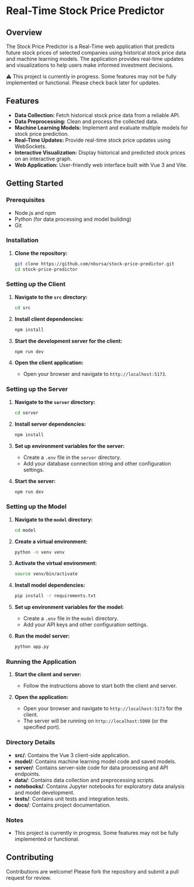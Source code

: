 # Real-Time Stock Price Predictor

## Overview

The Stock Price Predictor is a Real-Time web application that predicts future stock prices of selected companies using historical stock price data and machine learning models. The application provides real-time updates and visualizations to help users make informed investment decisions.

⚠️ This project is currently in progress. Some features may not be fully implemented or functional. Please check back later for updates.

## Features

- **Data Collection:** Fetch historical stock price data from a reliable API.
- **Data Preprocessing:** Clean and process the collected data.
- **Machine Learning Models:** Implement and evaluate multiple models for stock price prediction.
- **Real-Time Updates:** Provide real-time stock price updates using WebSockets.
- **Interactive Visualization:** Display historical and predicted stock prices on an interactive graph.
- **Web Application:** User-friendly web interface built with Vue 3 and Vite.

## Getting Started

### Prerequisites

- Node.js and npm
- Python (for data processing and model building)
- Git

### Installation

1. **Clone the repository:**
   ```sh
   git clone https://github.com/nbursa/stock-price-predictor.git
   cd stock-price-predictor
   ```

### Setting up the Client

1. **Navigate to the `src` directory:**
   ```sh
   cd src
   ```

2. **Install client dependencies:**
   ```sh
   npm install
   ```

3. **Start the development server for the client:**
   ```sh
   npm run dev
   ```

4. **Open the client application:**
   - Open your browser and navigate to `http://localhost:5173`.

### Setting up the Server

1. **Navigate to the `server` directory:**
   ```sh
   cd server
   ```

2. **Install server dependencies:**
   ```sh
   npm install
   ```

3. **Set up environment variables for the server:**
   - Create a `.env` file in the `server` directory.
   - Add your database connection string and other configuration settings.

4. **Start the server:**
   ```sh
   npm run dev
   ```

### Setting up the Model

1. **Navigate to the `model` directory:**
   ```sh
   cd model
   ```

2. **Create a virtual environment:**
   ```sh
   python -m venv venv
   ```

3. **Activate the virtual environment:**
   ```sh
   source venv/bin/activate
   ```

4. **Install model dependencies:**
   ```sh
   pip install -r requirements.txt
   ```

5. **Set up environment variables for the model:**
   - Create a `.env` file in the `model` directory.
   - Add your API keys and other configuration settings.

6. **Run the model server:**
   ```sh
   python app.py
   ```

### Running the Application

1. **Start the client and server:**
   - Follow the instructions above to start both the client and server.

2. **Open the application:**
   - Open your browser and navigate to `http://localhost:5173` for the client.
   - The server will be running on `http://localhost:5000` (or the specified port).

### Directory Details

- **src/**: Contains the Vue 3 client-side application.
- **model/**: Contains machine learning model code and saved models.
- **server/**: Contains server-side code for data processing and API endpoints.
- **data/**: Contains data collection and preprocessing scripts.
- **notebooks/**: Contains Jupyter notebooks for exploratory data analysis and model development.
- **tests/**: Contains unit tests and integration tests.
- **docs/**: Contains project documentation.

### Notes

- This project is currently in progress. Some features may not be fully implemented or functional.

## Contributing

Contributions are welcome! Please fork the repository and submit a pull request for review.